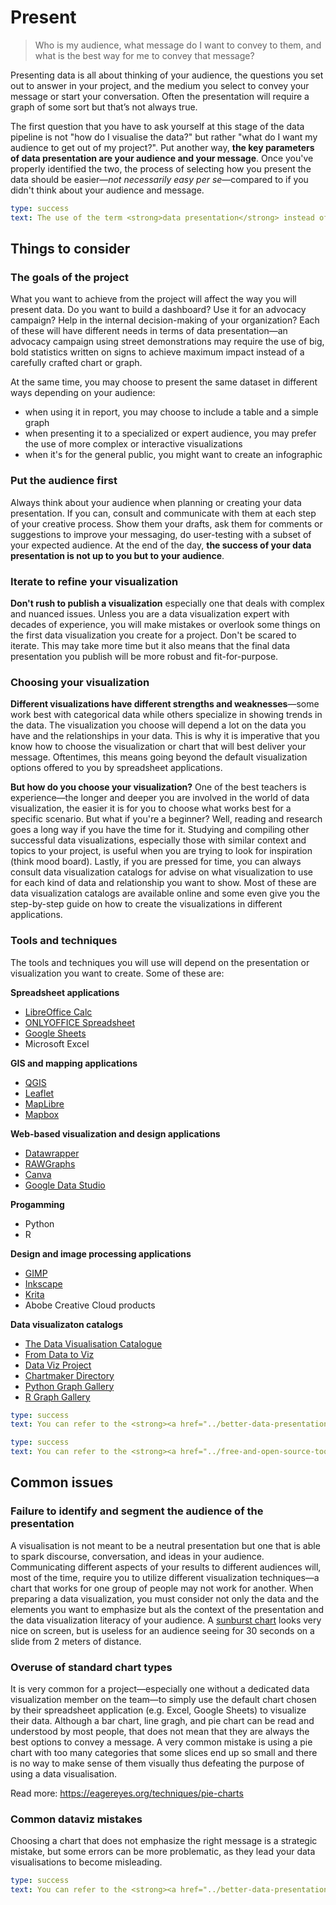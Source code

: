 # Present
> Who is my audience, what message do I want to convey to them, and what is the best way for me to convey that message?

Presenting data is all about thinking of your audience, the questions you set out to answer in your project, and the medium you select to convey your message or start your conversation. Often the presentation will require a graph of some sort but that’s not always true.

The first question that you have to ask yourself at this stage of the data pipeline is not "how do I visualise the data?" but rather "what do I want my audience to get out of my project?". Put another way, **the key parameters of data presentation are your audience and your message**. Once you've properly identified the two, the process of selecting how you present the data should be easier—*not necessarily easy per se*—compared to if you didn't think about your audience and message. 

```yaml remark
type: success
text: The use of the term <strong>data presentation</strong> instead of data visualization in the Data Pipeline is deliberate. The goal when working with data is to effectively present and communicate what the data says—and that doesn't always require the use of a chart or graph. Similarly, as you might have noticed already, visualizations aren't exclusive to this step of the pipeline as they are also frequently used during data verification and analysis as well.
```

## Things to consider
### The goals of the project
What you want to achieve from the project will affect the way you will present data. Do you want to build a dashboard? Use it for an advocacy campaign? Help in the internal decision-making of your organization? Each of these will have different needs in terms of data presentation—an advocacy campaign using street demonstrations may require the use of big, bold statistics written on signs to achieve maximum impact instead of a carefully crafted chart or graph. 

At the same time, you may choose to present the same dataset in different ways depending on your audience:
- when using it in report, you may choose to include a table and a simple graph
- when presenting it to a specialized or expert audience, you may prefer the use of more complex or interactive visualizations
- when it's for the general public, you might want to create an infographic

### Put the audience first
Always think about your audience when planning or creating your data presentation. If you can, consult and communicate with them at each step of your creative process. Show them your drafts, ask them for comments or suggestions to improve your messaging, do user-testing with a subset of your expected audience. At the end of the day, **the success of your data presentation is not up to you but to your audience**.

### Iterate to refine your visualization
**Don't rush to publish a visualization** especially one that deals with complex and nuanced issues. Unless you are a data visualization expert with decades of experience, you will make mistakes or overlook some things on the first data visualization you create for a project. Don't be scared to iterate. This may take more time but it also means that the final data presentation you publish will be more robust and fit-for-purpose.

### Choosing your visualization
**Different visualizations have different strengths and weaknesses**—some work best with categorical data while others specialize in showing trends in the data. The visualization you choose will depend a lot on the data you have and the relationships in your data. This is why it is imperative that you know how to choose the visualization or chart that will best deliver your message. Oftentimes, this means going beyond the default visualization options offered to you by spreadsheet applications. 

**But how do you choose your visualization?** One of the best teachers is experience—the longer and deeper you are involved in the world of data visualization, the easier it is for you to choose what works best for a specific scenario. But what if you're a beginner? Well, reading and research goes a long way if you have the time for it. Studying and compiling other successful data visualizations, especially those with similar context and topics to your project, is useful when you are trying to look for inspiration (think mood board). Lastly, if you are pressed for time, you can always consult data visualization catalogs for advise on what visualization to use for each kind of data and relationship you want to show. Most of these are data visualization catalogs are available online and some even give you the step-by-step guide on how to create the visualizations in different applications.

### Tools and techniques
The tools and techniques you will use will depend on the presentation or visualization you want to create. Some of these are:

**Spreadsheet applications**
- [LibreOffice Calc](https://www.libreoffice.org/)
- [ONLYOFFICE Spreadsheet](https://www.onlyoffice.com/)
- [Google Sheets](http://sheets.google.com)
- Microsoft Excel

**GIS and mapping applications**
- [QGIS](https://qgis.org/)
- [Leaflet](https://leafletjs.com/)
- [MapLibre](https://maplibre.org)
- [Mapbox](https://www.mapbox.com/)

**Web-based visualization and design applications**
- [Datawrapper](https://www.datawrapper.de/)
- [RAWGraphs](https://www.rawgraphs.io/)
- [Canva](https://www.canva.com/)
- [Google Data Studio](https://datastudio.google.com)

**Progamming**
- Python
- R

**Design and image processing applications**
- [GIMP](https://www.gimp.org/)
- [Inkscape](https://inkscape.org/)
- [Krita](https://krita.org/en/)
- Abobe Creative Cloud products

**Data visualizaton catalogs**
- [The Data Visualisation Catalogue](https://datavizcatalogue.com/)
- [From Data to Viz](https://www.data-to-viz.com/)
- [Data Viz Project](https://datavizproject.com/)
- [Chartmaker Directory](https://chartmaker.visualisingdata.com/)
- [Python Graph Gallery](https://python-graph-gallery.com/)
- [R Graph Gallery](https://www.r-graph-gallery.com/)

```yaml remark
type: success
text: You can refer to the <strong><a href="../better-data-presentations/introduction.html">Making Better Data Presentations</a></strong> part of this website for tips on how to <strong>improve your data visualizations</strong>.
```

```yaml remark
type: success
text: You can refer to the <strong><a href="../free-and-open-source-tools/introduction.html">Free and Open Source Tools</a></strong> part of this website for more information about <strong>free and open source software and applications that you can use in your data-driven project</strong>.
```

## Common issues
### Failure to identify and segment the audience of the presentation
A visualisation is not meant to be a neutral presentation but one that is able to spark discourse, conversation, and ideas in your audience. Communicating different aspects of your results to different audiences will, most of the time, require you to utilize different visualization techniques—a chart that works for one group of people may not work for another. When preparing a data visualization, you must consider not only the data and the elements you want to emphasize but als the context of the presentation and the data visualization literacy of your audience. A [sunburst chart](https://datavizcatalogue.com/methods/sunburst_diagram.html) looks very nice on screen, but is useless for an audience seeing for 30 seconds on a slide from 2 meters of distance.

### Overuse of standard chart types
It is very common for a project—especially one without a dedicated data visualization member on the team—to simply use the default chart chosen by their spreadsheet application (e.g. Excel, Google Sheets) to visualize their data. Although a bar chart, line gragh, and pie chart can be read and understood by most people, that does not mean that they are always the best options to convey a message. A very common mistake is using a pie chart with too many categories that some slices end up so small and there is no way to make sense of them visually thus defeating the purpose of using a data visualisation.

Read more: https://eagereyes.org/techniques/pie-charts 

### Common dataviz mistakes
Choosing a chart that does not emphasize the right message is a strategic mistake, but some errors can be more problematic, as they lead your data visualisations to become misleading.

```yaml remark
type: success
text: You can refer to the <strong><a href="../better-data-presentations/introduction.html">Making Better Data Presentations</a></strong> part of this website for tips on how to <strong>avoid common data visualization mistakes</strong>.
```
